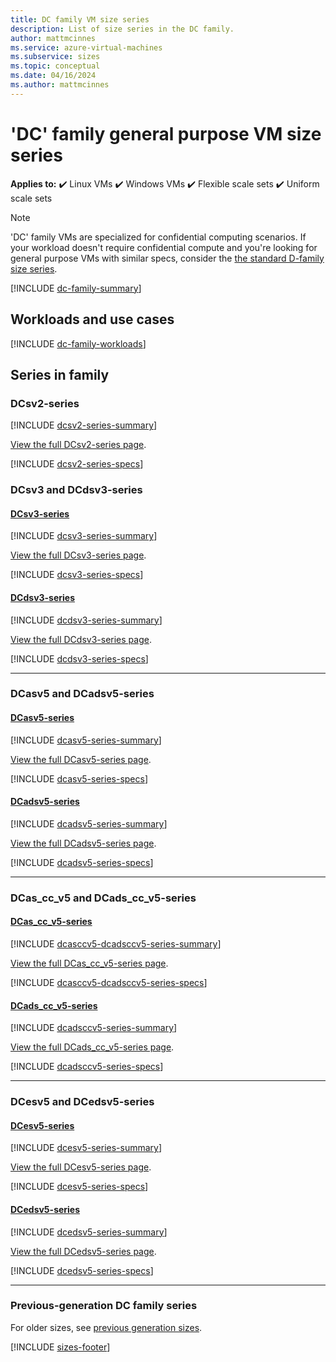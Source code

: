 ```yaml
---
title: DC family VM size series 
description: List of size series in the DC family.
author: mattmcinnes
ms.service: azure-virtual-machines
ms.subservice: sizes
ms.topic: conceptual
ms.date: 04/16/2024
ms.author: mattmcinnes
---
```


# 'DC' family general purpose VM size series

**Applies to:** :heavy_check_mark: Linux VMs :heavy_check_mark: Windows VMs :heavy_check_mark: Flexible scale sets :heavy_check_mark: Uniform scale sets

> [!NOTE]
> 'DC' family VMs are specialized for confidential computing scenarios. If your workload doesn't require confidential compute and you're looking for general purpose VMs with similar specs, consider the [the standard D-family size series](./d-family.md).

[!INCLUDE [dc-family-summary](./includes/dc-family-summary.md)]

## Workloads and use cases

[!INCLUDE [dc-family-workloads](./includes/dc-family-workloads.md)]

## Series in family

### DCsv2-series
[!INCLUDE [dcsv2-series-summary](./includes/dcsv2-series-summary.md)]

[View the full DCsv2-series page](./dcsv2-series.md).

[!INCLUDE [dcsv2-series-specs](./includes/dcsv2-series-specs.md)]


### DCsv3 and DCdsv3-series
#### [DCsv3-series](#tab/dcsv3)
[!INCLUDE [dcsv3-series-summary](./includes/dcsv3-series-summary.md)]

[View the full DCsv3-series page](./dcsv3-series.md).

[!INCLUDE [dcsv3-series-specs](./includes/dcsv3-series-specs.md)]

#### [DCdsv3-series](#tab/dcdsv3)
[!INCLUDE [dcdsv3-series-summary](./includes/dcdsv3-series-summary.md)]

[View the full DCdsv3-series page](./dcdsv3-series.md).

[!INCLUDE [dcdsv3-series-specs](./includes/dcdsv3-series-specs.md)]

---
### DCasv5 and DCadsv5-series
#### [DCasv5-series](#tab/dcasv5)
[!INCLUDE [dcasv5-series-summary](./includes/dcasv5-series-summary.md)]

[View the full DCasv5-series page](./dcasv5-series.md).

[!INCLUDE [dcasv5-series-specs](./includes/dcasv5-series-specs.md)]

#### [DCadsv5-series](#tab/dcadsv5)
[!INCLUDE [dcadsv5-series-summary](./includes/dcadsv5-series-summary.md)]

[View the full DCadsv5-series page](./dcadsv5-series.md).

[!INCLUDE [dcadsv5-series-specs](./includes/dcadsv5-series-specs.md)]

---
### DCas_cc_v5 and DCads_cc_v5-series
#### [DCas_cc_v5-series](#tab/dcasccv5)
[!INCLUDE [dcasccv5-dcadsccv5-series-summary](./includes/dcas_cc_v5-series-summary.md)]

[View the full DCas_cc_v5-series page](./dcas_cc_v5-series.md).

[!INCLUDE [dcasccv5-dcadsccv5-series-specs](./includes/dcas_cc_v5-series-specs.md)]

#### [DCads_cc_v5-series](#tab/dcadsccv5)
[!INCLUDE [dcadsccv5-series-summary](./includes/dcads_cc_v5-series-summary.md)]

[View the full DCads_cc_v5-series page](./dcads_cc_v5-series.md).

[!INCLUDE [dcadsccv5-series-specs](./includes/dcads_cc_v5-series-specs.md)]

---
### DCesv5 and DCedsv5-series
#### [DCesv5-series](#tab/dcesv5)
[!INCLUDE [dcesv5-series-summary](./includes/dcesv5-series-summary.md)]

[View the full DCesv5-series page](./dcesv5-series.md).

[!INCLUDE [dcesv5-series-specs](./includes/dcesv5-series-specs.md)]

#### [DCedsv5-series](#tab/dcedsv5)
[!INCLUDE [dcedsv5-series-summary](./includes/dcedsv5-series-summary.md)]

[View the full DCedsv5-series page](./dcedsv5-series.md).

[!INCLUDE [dcedsv5-series-specs](./includes/dcedsv5-series-specs.md)]

---
### Previous-generation DC family series
For older sizes, see [previous generation sizes](../previous-gen-sizes-list.md#general-purpose-previous-gen-sizes).

[!INCLUDE [sizes-footer](../includes/sizes-footer.md)]
